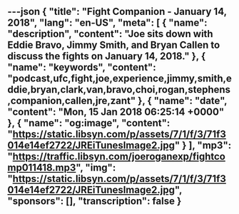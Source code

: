 ---json
{
  "title": "Fight Companion - January 14, 2018",
  "lang": "en-US",
  "meta": [
    {
      "name": "description",
      "content": "Joe sits down with Eddie Bravo, Jimmy Smith, and Bryan Callen to discuss the fights on January 14, 2018."
    },
    {
      "name": "keywords",
      "content": "podcast,ufc,fight,joe,experience,jimmy,smith,eddie,bryan,clark,van,bravo,choi,rogan,stephens,companion,callen,jre,zant"
    },
    {
      "name": "date",
      "content": "Mon, 15 Jan 2018 06:25:14 +0000"
    },
    {
      "name": "og:image",
      "content": "https://static.libsyn.com/p/assets/7/1/f/3/71f3014e14ef2722/JREiTunesImage2.jpg"
    }
  ],
  "mp3": "https://traffic.libsyn.com/joeroganexp/fightcomp011418.mp3",
  "img": "https://static.libsyn.com/p/assets/7/1/f/3/71f3014e14ef2722/JREiTunesImage2.jpg",
  "sponsors": [],
  "transcription": false
}
---
<episode-header />

<timemark seconds="0" />

<transcribe-call-to-action />

<episode-footer />